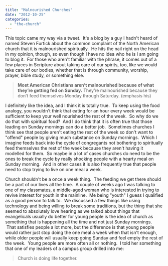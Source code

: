 ```yaml
---
title: "Malnourished Churches"
date: "2012-10-25"
categories: 
  - "the-church"
---
```


This topic came my way via a tweet.  It's a blog by a guy I hadn't heard of named Steven Furtick about the common complaint of the North American church that it is malnourished spiritually.  He hits the nail right on the head in my opinion, though, so even though I have no idea who he is I am going to blog it.  For those who aren't familiar with the phrase, it comes out of a few places in Scripture about taking care of our spirits, too, like we would take care of our bodies, whether that is through community, worship, prayer, bible study, or something else.

> **Most American Christians aren’t malnourished because of what they’re getting fed on Sunday.** They’re malnourished because they don’t feed themselves Monday through Saturday. (emphasis his)

<!--more-->

I definitely like the idea, and I think it is totally true.  To keep using the food analogy, you wouldn't think that eating for an hour every week would be sufficient to keep your well nourished the rest of the week.  So why do we do that with spiritual food?  And I do think that it is often true that those leading on Sunday mornings can do a better job.  Sometimes churches I think see that people aren't eating the rest of the week so don't want to "offend" people by giving much substance on Sunday mornings.  Which I imagine feeds back into the cycle of congregants not bothering to spiritually feed themselves the rest of the week because they aren't having it modelled for them.  So maybe in a lot of cases churches do need to be the ones to break the cycle by really shocking people with a hearty meal on Sunday morning.  And in other cases it is also frequently true that people need to stop trying to live on one meal a week.

Church shouldn't be a once a week thing.  The feeding we get there should be a part of our lives all the time.  A couple of weeks ago I was talking to one of my classmates, a middle-aged woman who is interested in trying to revive interest for youth in the mainline.  Me being "youth" I guess I qualified as a good person to talk to.  We discussed a few things like using technology and being willing to break some traditions, but the thing that she seemed to absolutely love hearing as we talked about things that evangelicals usually do better for young people is the idea of church as something that is happening all the time and not just Sunday mornings.  That satisfies people a lot more, but the difference is that young people would rather just stop doing the one meal a week when that isn't enough, while older people will usually keep going Sunday and feel empty the rest of the week.  Young people are more often all or nothing.  I told her something that one of my leaders of a campus group drilled into me:

> Church is doing life together.
